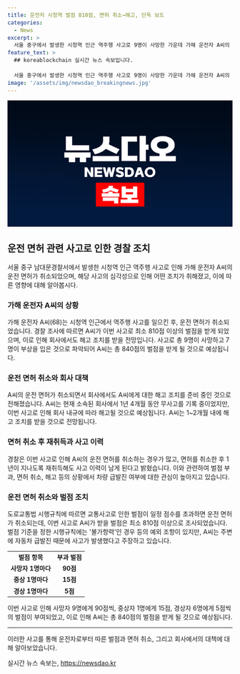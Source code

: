 ```yaml
---
title: 운전자 시청역 벌점 810점, 면허 취소→해고, 단독 보도
categories:
  - News
excerpt: >
  서울 중구에서 발생한 시청역 인근 역주행 사고로 9명이 사망한 가운데 가해 운전자 A씨의 면허가 취소되고 회사에서 해고될 전망이다. A씨는 최소 810점 이상의 벌점을 받게 되며, 이에 따라 면허 재취득 후에도 사고 이력이 남을 것으로 보인다. 또한, A씨가 주장하는 자동차 급발진 여부에 대한 관심도 증가하고 있다. A씨는 경찰에 의해 업무상과실치사상 혐의로 입건되었으며, 면허 취소 후 1~2개월 내에 회사로부터 해고 통지를 받을 것으로 전망된다.
feature_text: >
  ## koreablockchain 실시간 뉴스 속보입니다.

  서울 중구에서 발생한 시청역 인근 역주행 사고로 9명이 사망한 가운데 가해 운전자 A씨의 면허가 취소되고 회사에서 해고될 전망이다. A씨는 최소 810점 이상의 벌점을 받게 되며, 이에 따라 면허 재취득 후에도 사고 이력이 남을 것으로 보인다. 또한, A씨가 주장하는 자동차 급발진 여부에 대한 관심도 증가하고 있다. A씨는 경찰에 의해 업무상과실치사상 혐의로 입건되었으며, 면허 취소 후 1~2개월 내에 회사로부터 해고 통지를 받을 것으로 전망된다.
image: '/assets/img/newsdao_breakingnews.jpg'
---
```


<p><img src="/assets/img/newsdao_breakingnews.jpg" alt="koreablockchain 속보" /></p>

<h2 data-ke-size="size26">운전 면허 관련 사고로 인한 경찰 조치</h2>

<p data-ke-size="size16">서울 중구 남대문경찰서에서 발생한 시청역 인근 역주행 사고로 인해 가해 운전자 A씨의 운전 면허가 취소되었으며, 해당 사고의 심각성으로 인해 어떤 조치가 취해졌고, 이에 따른 영향에 대해 알아봅시다.</p>

<h3>가해 운전자 A씨의 상황</h3>

<p data-ke-size="size16">가해 운전자 A씨(68)는 시청역 인근에서 역주행 사고를 일으킨 후, 운전 면허가 취소되었습니다. 경찰 조사에 따르면 A씨가 이번 사고로 최소 810점 이상의 벌점을 받게 되었으며, 이로 인해 회사에서도 해고 조치를 받을 전망입니다. 사고로 총 9명이 사망하고 7명이 부상을 입은 것으로 파악되어 A씨는 총 840점의 벌점을 받게 될 것으로 예상됩니다.</p>

<h3>운전 면허 취소와 회사 대책</h3>

<p data-ke-size="size16">A씨의 운전 면허가 취소되면서 회사에서도 A씨에게 대한 해고 조치를 준비 중인 것으로 전해졌습니다. A씨는 현재 소속된 회사에서 1년 4개월 동안 무사고를 기록 중이었지만, 이번 사고로 인해 회사 내규에 따라 해고될 것으로 예상됩니다. A씨는 1~2개월 내에 해고 조치를 받을 것으로 전망됩니다.</p>

<h3>면허 취소 후 재취득과 사고 이력</h3>

<p data-ke-size="size16">경찰은 이번 사고로 인해 A씨의 운전 면허를 취소하는 경우가 많고, 면허를 취소한 후 1년이 지나도록 재취득해도 사고 이력이 남게 된다고 밝혔습니다. 이와 관련하여 벌점 부과, 면허 취소, 해고 등의 상황에서 차량 급발진 여부에 대한 관심이 높아지고 있습니다.</p>

<h3>운전 면허 취소와 벌점 조치</h3>

<p data-ke-size="size16">도로교통법 시행규칙에 따르면 교통사고로 인한 벌점이 일정 점수를 초과하면 운전 면허가 취소되는데, 이번 사고로 A씨가 받을 벌점은 최소 810점 이상으로 조사되었습니다. 벌점 기준을 정한 시행규칙에는 '불가항력'인 경우 등의 예외 조항이 있지만, A씨는 주변에 자동차 급발진 때문에 사고가 발생했다고 주장하고 있습니다.</p>

<table>
    <tr>
        <td style="text-align: center; height: 17px;"><b>벌점 항목</b></td>
        <td style="text-align: center; height: 17px;"><b>부과 벌점</b></td>
    </tr>
    <tr>
        <td style="text-align: center; height: 17px;"><b>사망자 1명마다</b></td>
        <td style="text-align: center; height: 17px;"><b>90점</b></td>
    </tr>
    <tr>
        <td style="text-align: center; height: 17px;"><b>중상 1명마다</b></td>
        <td style="text-align: center; height: 17px;"><b>15점</b></td>
    </tr>
    <tr>
        <td style="text-align: center; height: 17px;"><b>경상 1명마다</b></td>
        <td style="text-align: center; height: 17px;"><b>5점</b></td>
    </tr>
</table>

<p data-ke-size="size16">이번 사고로 인해 사망자 9명에게 90점씩, 중상자 1명에게 15점, 경상자 6명에게 5점씩의 벌점이 부여되었고, 이로 인해 A씨는 총 840점의 벌점을 받게 될 것으로 예상됩니다.</p>

<hr>

<p data-ke-size="size16">이러한 사고를 통해 운전자로부터 따른 벌점과 면허 취소, 그리고 회사에서의 대책에 대해 알아보았습니다.</p>
실시간 뉴스 속보는, <a href="https://newsdao.kr" rel="dofollow">https://newsdao.kr</a>


